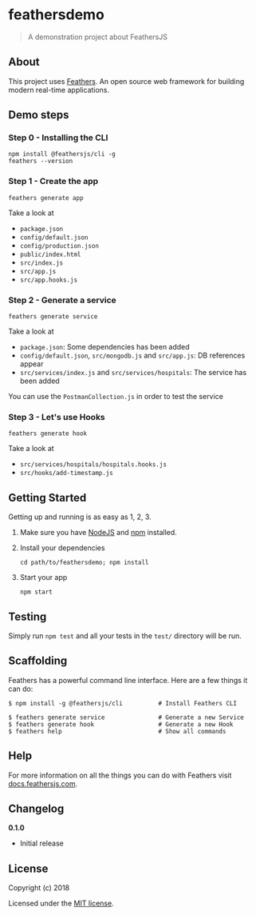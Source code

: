 # feathersdemo

> A demonstration project about FeathersJS

## About

This project uses [Feathers](http://feathersjs.com). An open source web framework for building modern real-time applications.

## Demo steps

### Step 0 - Installing the CLI

```
npm install @feathersjs/cli -g
feathers --version
```

### Step 1 - Create the app

```
feathers generate app
```

Take a look at

- `package.json`
- `config/default.json`
- `config/production.json`
- `public/index.html`
- `src/index.js`
- `src/app.js`
- `src/app.hooks.js`

### Step 2 - Generate a service

```
feathers generate service
```

Take a look at

- `package.json`: Some dependencies has been added
- `config/default.json`, `src/mongodb.js` and `src/app.js`: DB references appear
- `src/services/index.js` and `src/services/hospitals`: The service has been added

You can use the `PostmanCollection.js` in order to test the service

### Step 3 - Let's use Hooks

```
feathers generate hook
```

Take a look at

- `src/services/hospitals/hospitals.hooks.js`
- `src/hooks/add-timestamp.js`

## Getting Started

Getting up and running is as easy as 1, 2, 3.

1. Make sure you have [NodeJS](https://nodejs.org/) and [npm](https://www.npmjs.com/) installed.
2. Install your dependencies

   ```
   cd path/to/feathersdemo; npm install
   ```

3. Start your app

   ```
   npm start
   ```

## Testing

Simply run `npm test` and all your tests in the `test/` directory will be run.

## Scaffolding

Feathers has a powerful command line interface. Here are a few things it can do:

```
$ npm install -g @feathersjs/cli          # Install Feathers CLI

$ feathers generate service               # Generate a new Service
$ feathers generate hook                  # Generate a new Hook
$ feathers help                           # Show all commands
```

## Help

For more information on all the things you can do with Feathers visit [docs.feathersjs.com](http://docs.feathersjs.com).

## Changelog

**0.1.0**

- Initial release

## License

Copyright (c) 2018

Licensed under the [MIT license](LICENSE).
